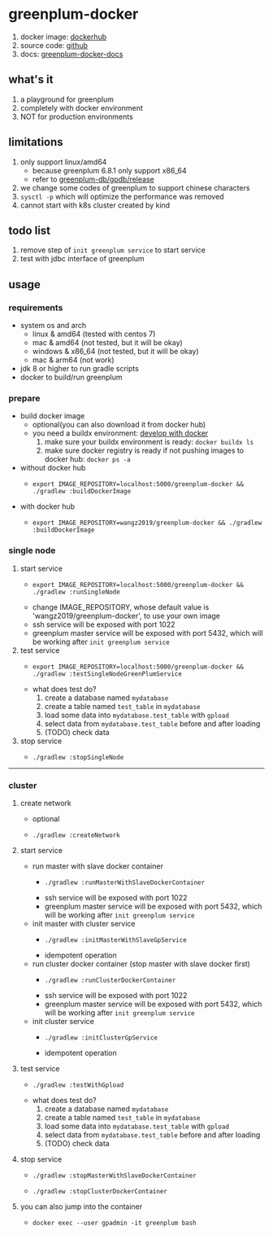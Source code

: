 # greenplum-docker

1. docker image: [dockerhub](https://hub.docker.com/r/wangz2019/greenplum-docker)
2. source code: [github](https://github.com/ben-wangz/greenplum-docker)
3. docs: [greenplum-docker-docs](https://ben-wangz.github.io/greenplum-docker/)

## what's it

1. a playground for greenplum
2. completely with docker environment
3. NOT for production environments

## limitations

1. only support linux/amd64
    * because greenplum 6.8.1 only support x86_64
    * refer to [greenplum-db/gpdb/release](https://github.com/greenplum-db/gpdb/releases/tag/6.8.1)
2. we change some codes of greenplum to support chinese characters
3. `sysctl -p` which will optimize the performance was removed
4. cannot start with k8s cluster created by kind

## todo list

1. remove step of `init greenplum service` to start service
2. test with jdbc interface of greenplum

## usage

### requirements

* system os and arch
    + linux & amd64 (tested with centos 7)
    + mac & amd64 (not tested, but it will be okay)
    + windows & x86_64 (not tested, but it will be okay)
    + mac & arm64 (not work)
* jdk 8 or higher to run gradle scripts
* docker to build/run greenplum

### prepare
* build docker image
    + optional(you can also download it from docker hub)
    + you need a buildx environment: [develop with docker](https://blog.geekcity.tech/#/docs/develop.with.docker)
        1. make sure your buildx environment is ready: `docker buildx ls`
        2. make sure docker registry is ready if not pushing images to docker hub: `docker ps -a`
* without docker hub 
    + ```shell
      export IMAGE_REPOSITORY=localhost:5000/greenplum-docker && ./gradlew :buildDockerImage
      ```
* with docker hub
    + ```shell
      export IMAGE_REPOSITORY=wangz2019/greenplum-docker && ./gradlew :buildDockerImage
      ```

### single node
1. start service
    * ```shell
      export IMAGE_REPOSITORY=localhost:5000/greenplum-docker && ./gradlew :runSingleNode
      ```
    * change IMAGE_REPOSITORY, whose default value is 'wangz2019/greenplum-docker', to use your own image
    * ssh service will be exposed with port 1022
    * greenplum master service will be exposed with port 5432, which will be working after `init greenplum service`
2. test service
    * ```shell
      export IMAGE_REPOSITORY=localhost:5000/greenplum-docker && ./gradlew :testSingleNodeGreenPlumService
      ```
    * what does test do?
        1. create a database named `mydatabase`
        2. create a table named `test_table` in `mydatabase`
        3. load some data into `mydatabase.test_table` with `gpload`
        4. select data from `mydatabase.test_table` before and after loading
        5. (TODO) check data
3. stop service
    * ```shell
      ./gradlew :stopSingleNode
      ```
---

### cluster
1. create network
    + optional
    + ```shell
      ./gradlew :createNetwork
      ```

2. start service
    * run master with slave docker container
        + ```shell
          ./gradlew :runMasterWithSlaveDockerContainer
          ```
        + ssh service will be exposed with port 1022
        + greenplum master service will be exposed with port 5432, which will be working after `init greenplum service`
    * init master with cluster service
        + ```shell
          ./gradlew :initMasterWithSlaveGpService
          ```
        + idempotent operation
    * run cluster docker container (stop master with slave docker first)
        + ```shell
          ./gradlew :runClusterDockerContainer
          ```
        + ssh service will be exposed with port 1022
        + greenplum master service will be exposed with port 5432, which will be working after `init greenplum service`
    * init cluster service
        + ```shell
          ./gradlew :initClusterGpService
          ```
        + idempotent operation
3. test service
    * ```shell
      ./gradlew :testWithGpload
      ```
    * what does test do?
        1. create a database named `mydatabase`
        2. create a table named `test_table` in `mydatabase`
        3. load some data into `mydatabase.test_table` with `gpload`
        4. select data from `mydatabase.test_table` before and after loading
        5. (TODO) check data
4. stop service
    * ```shell
      ./gradlew :stopMasterWithSlaveDockerContainer
      ```
    * ```shell
      ./gradlew :stopClusterDockerContainer
      ```

5. you can also jump into the container
    * ```shell
      docker exec --user gpadmin -it greenplum bash
      ```
